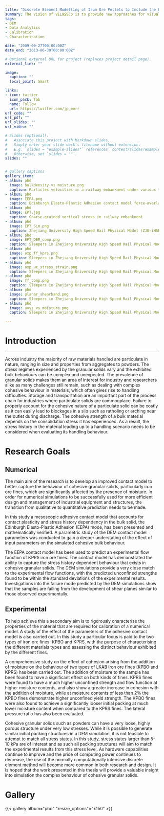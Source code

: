 ```yaml
---
title: "Discrete Element Modelling of Iron Ore Pellets to Include the Effects of Moisture and Fines"
summary: The Vision of VELaSSCo is to provide new approaches for visual analysis of large-scale simulations for the Exabyte era. 
tags:
- DEM
- Data Analytics
- Calibration
- Characterisation

date: "2009-09-27T00:00:00Z"
date_end: "2013-06-30T00:00:00Z"

# Optional external URL for project (replaces project detail page).
external_link: ""

image:
  caption: ""
  focal_point: Smart

links:
- icon: twitter
  icon_pack: fab
  name: Follow
  url: https://twitter.com/jp_morr
url_code: ""
url_pdf: ""
url_slides: ""
url_video: ""

# Slides (optional).
#   Associate this project with Markdown slides.
#   Simply enter your slide deck's filename without extension.
#   E.g. `slides = "example-slides"` references `content/slides/example-slides.md`.
#   Otherwise, set `slides = ""`.
slides: ""


# gallery captions
gallery_item:
- album: phd
  image: bulkdensity_vs_moisture.png
  caption: Particles velocities in a railway embankment under various test speeds
- album: phd
  image: EEPA.png
  caption: Edinburgh Elasto-Plastic Adhesion contact model force-overlap relationship
- album: phd
  image: EPT.jpg
  caption: Coarse-grained vertical stress in railway embankment
- album: phd
  image: EPT_Sim.png
  caption: Zhejiang University High Speed Rail Physical Model (ZJU-iHSRT)
- album: phd
  image: EPT_DEM_comp.png
  caption: Sleepers in Zhejiang University High Speed Rail Physical Model (ZJU-iHSRT)
- album: phd
  image: exp_ff_kprs.png
  caption: Sleepers in Zhejiang University High Speed Rail Physical Model (ZJU-iHSRT)
- album: phd
  image: exp_uc_stress_strain.png
  caption: Sleepers in Zhejiang University High Speed Rail Physical Model (ZJU-iHSRT)
- album: phd
  image: ff_comp.png
  caption: Sleepers in Zhejiang University High Speed Rail Physical Model (ZJU-iHSRT)
- album: phd
  image: planar_shearband.png
  caption: Sleepers in Zhejiang University High Speed Rail Physical Model (ZJU-iHSRT)
- album: phd
  image: uuys_vs_moisture.png
  caption: Sleepers in Zhejiang University High Speed Rail Physical Model (ZJU-iHSRT)

---
```


# Introduction
---

Across industry the majority of raw materials handled are particulate in nature, ranging in size and properties from aggregates to powders. The stress regimes experienced by the granular solids vary and the exhibited bulk behaviours can be complex and unexpected. The prevalence of granular solids makes them an area of interest for industry and researchers alike as many challenges still remain, such as dealing with complex cohesive behaviour in materials, which often gives rise to handling difficulties.
Storage and transportation are an important part of the process chain for industries where particulate solids are commonplace. Failure to properly account for the cohesive nature of a particulate solid can be costly as it can easily lead to blockages in a silo such as ratholing or arching near the outlet during discharge. The cohesive strength of a bulk material depends on the consolidation stress it has experienced. As a result, the
stress history in the material leading up to a handling scenario needs to be considered when evaluating its handling behaviour.


# Research Goals
## Numerical
The main aim of the research is to develop an improved contact model to better capture the behaviour of cohesive granular solids, particularly iron ore fines, which are significantly affected by the presence of moisture. In order for numerical simulations to be successfully used for more efficient design and management of industrial equipment and structures, the transition from qualitative to quantitative prediction needs to be made. 

In this study a mesoscopic adhesive contact model that accounts for contact plasticity and stress history dependency in the bulk solid, the Edinburgh Elasto-Plastic Adhesion (EEPA) mode, has been presented and mathematically verified. A parametric study of the DEM contact model parameters was conducted to gain a deeper understating of the effect of input parameters on the simulated cohesive bulk behaviour.

The EEPA contact model has been used to predict an experimental flow function of KPRS iron ore fines. The contact model has demonstrated the ability to capture the stress history dependent behaviour that exists in cohesive granular solids. The DEM simulations provide a very close match to the experimental flow functions, with the predicted unconfined strengths found to be within the standard deviations of the experimental results. Investigations into the failure mode predicted by the DEM simulations show that the samples are failing from the development of shear planes similar to those observed experimentally.

## Experimental
To help achieve this a secondary aim is to rigorously characterise the properties of the material that are required for calibration of a numerical model. A study of the effect of the parameters of the adhesive contact model is also carried out. In this study a particular focus is paid to the two types of iron ore fines: KPBO and KPRS, with the purpose of characterising the different materials types and assessing the distinct
behaviour exhibited by the different fines.

A comprehensive study on the effect of cohesion arising from the addition of moisture
on the behaviour of two types of LKAB iron ore fines (KPBO and KPRS) has been carried out. The addition of moisture to the sample has been found to have a significant
effect on both kinds of fines. KPRS fines were found to have a much higher unconfined strength and flow function at higher moisture contents, and also show a greater
increase in cohesion with the addition of moisture, while at moisture contents of less
than 2% the KPBO fines demonstrate higher unconfined yield strength. The KPBO fines
were also found to achieve a significantly looser initial packing at much lower moisture
content when compared to the KPRS fines. The lateral pressure ratio has also been
evaluated.

Cohesive granular solids such as powders can have a very loose, highly porous structure under very low stresses. While it is possible to generate similar initial packing structures in a DEM simulation, it is not feasible to attempt to match all stress states. In this study, stress states larger than 5-10 kPa are of interest and as such all packing structures will aim to match the experimental results from this stress level. As hardware capabilities continue to improve and the price of computing power continues to decrease, the use of the normally computationally intensive discrete element method will become more common in both research and design. It is hoped that the work presented in this thesis will provide a valuable insight into simulation the complex behaviour of cohesive granular solids.


# Gallery

{{< gallery album="phd" "resize_options"="x150" >}}